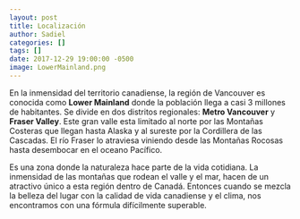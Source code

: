 ```yaml
---
layout: post
title: Localización
author: Sadiel
categories: []
tags: []
date: 2017-12-29 19:00:00 -0500
image: LowerMainland.png
---
```


En la inmensidad del territorio canadiense, la región de Vancouver es conocida como <strong>Lower Mainland</strong> donde la población llega a casi 3 millones de habitantes. Se divide en dos distritos regionales: <strong>Metro Vancouver</strong> y <strong>Fraser Valley</strong>. Este gran valle esta limitado al norte por las Montañas Costeras que llegan hasta Alaska y al sureste por la Cordillera de las Cascadas. El río Fraser lo atraviesa viniendo desde las Montañas Rocosas hasta desembocar en el oceano Pacífico.

Es una zona donde la naturaleza hace parte de la vida cotidiana. La inmensidad de las montañas que rodean el valle y el mar, hacen de un atractivo único a esta región dentro de Canadá. Entonces cuando se mezcla la belleza del lugar con la calidad de vida canadiense y el clima, nos encontramos con una fórmula difícilmente superable.
